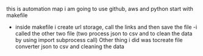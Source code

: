this is automation map
i am going to use github, aws and python
start with makefile 
- inside makefile i create url storage, call the links and then save the file
-i called the other two file (two process json to csv and to clean the data by using import subprocess call)
Other thing i did was tocreate file converter json to csv and cleaning the data